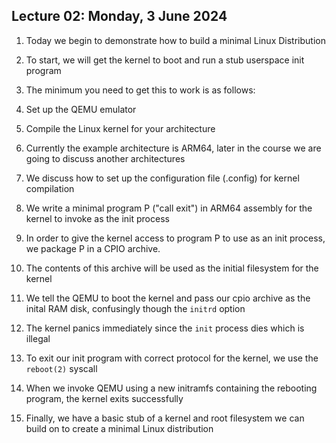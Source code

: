 ## Lecture 02: Monday, 3 June 2024

1. Today we begin to demonstrate how to build a minimal Linux Distribution

1. To start, we will get the kernel to boot and run a stub userspace init program

1. The minimum you need to get this to work is as follows:

  1. Set up the QEMU emulator

  1. Compile the Linux kernel for your architecture

1. Currently the example architecture is ARM64, later in the course we are going to discuss another architectures

1. We discuss how to set up the configuration file (.config) for kernel compilation

1. We write a minimal program P ("call exit") in ARM64 assembly for the kernel to invoke as the init process

1. In order to give the kernel access to program P to use as an init process, we package P in a CPIO archive.

  1. The contents of this archive will be used as the initial filesystem for the kernel

1. We tell the QEMU to boot the kernel and pass our cpio archive as the inital RAM disk, confusingly though the `initrd` option

  1. The kernel panics immediately since the `init` process dies which is illegal

  1. To exit our init program with correct protocol for the kernel, we use the `reboot(2)` syscall

  1. When we invoke QEMU using a new initramfs containing the rebooting program, the kernel exits successfully

1. Finally, we have a basic stub of a kernel and root filesystem we can build on to create a minimal Linux distribution
